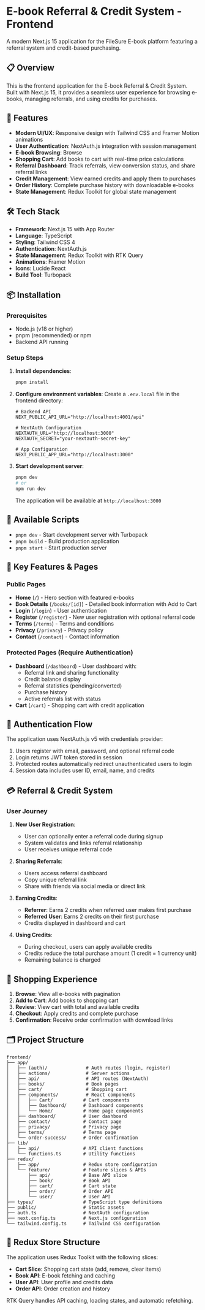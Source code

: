 # E-book Referral & Credit System - Frontend

A modern Next.js 15 application for the FileSure E-book platform featuring a referral system and credit-based purchasing.

## 📋 Overview

This is the frontend application for the E-book Referral & Credit System. Built with Next.js 15, it provides a seamless user experience for browsing e-books, managing referrals, and using credits for purchases.

## 🚀 Features

- **Modern UI/UX**: Responsive design with Tailwind CSS and Framer Motion animations
- **User Authentication**: NextAuth.js integration with session management
- **E-book Browsing**: Browse
- **Shopping Cart**: Add books to cart with real-time price calculations
- **Referral Dashboard**: Track referrals, view conversion status, and share referral links
- **Credit Management**: View earned credits and apply them to purchases
- **Order History**: Complete purchase history with downloadable e-books
- **State Management**: Redux Toolkit for global state management

## 🛠️ Tech Stack

- **Framework**: Next.js 15 with App Router
- **Language**: TypeScript
- **Styling**: Tailwind CSS 4
- **Authentication**: NextAuth.js
- **State Management**: Redux Toolkit with RTK Query
- **Animations**: Framer Motion
- **Icons**: Lucide React
- **Build Tool**: Turbopack

## 📦 Installation

### Prerequisites

- Node.js (v18 or higher)
- pnpm (recommended) or npm
- Backend API running

### Setup Steps

1. **Install dependencies**:

   ```bash
   pnpm install
   ```

2. **Configure environment variables**:
   Create a `.env.local` file in the frontend directory:

   ```env
   # Backend API
   NEXT_PUBLIC_API_URL="http://localhost:4001/api"

   # NextAuth Configuration
   NEXTAUTH_URL="http://localhost:3000"
   NEXTAUTH_SECRET="your-nextauth-secret-key"

   # App Configuration
   NEXT_PUBLIC_APP_URL="http://localhost:3000"
   ```

3. **Start development server**:

   ```bash
   pnpm dev
   # or
   npm run dev
   ```

   The application will be available at `http://localhost:3000`

## 📝 Available Scripts

- `pnpm dev` - Start development server with Turbopack
- `pnpm build` - Build production application
- `pnpm start` - Start production server

## 🎨 Key Features & Pages

### Public Pages

- **Home** (`/`) - Hero section with featured e-books
- **Book Details** (`/books/[id]`) - Detailed book information with Add to Cart
- **Login** (`/login`) - User authentication
- **Register** (`/register`) - New user registration with optional referral code
- **Terms** (`/terms`) - Terms and conditions
- **Privacy** (`/privacy`) - Privacy policy
- **Contact** (`/contact`) - Contact information

### Protected Pages (Require Authentication)

- **Dashboard** (`/dashboard`) - User dashboard with:
  - Referral link and sharing functionality
  - Credit balance display
  - Referral statistics (pending/converted)
  - Purchase history
  - Active referrals list with status
- **Cart** (`/cart`) - Shopping cart with credit application

## 🔐 Authentication Flow

The application uses NextAuth.js v5 with credentials provider:

1. Users register with email, password, and optional referral code
2. Login returns JWT token stored in session
3. Protected routes automatically redirect unauthenticated users to login
4. Session data includes user ID, email, name, and credits

## 💳 Referral & Credit System

### User Journey

1. **New User Registration**:

   - User can optionally enter a referral code during signup
   - System validates and links referral relationship
   - User receives unique referral code

2. **Sharing Referrals**:

   - Users access referral dashboard
   - Copy unique referral link
   - Share with friends via social media or direct link

3. **Earning Credits**:

   - **Referrer**: Earns 2 credits when referred user makes first purchase
   - **Referred User**: Earns 2 credits on their first purchase
   - Credits displayed in dashboard and cart

4. **Using Credits**:
   - During checkout, users can apply available credits
   - Credits reduce the total purchase amount (1 credit = 1 currency unit)
   - Remaining balance is charged

## 🛒 Shopping Experience

1. **Browse**: View all e-books with pagination
2. **Add to Cart**: Add books to shopping cart
3. **Review**: View cart with total and available credits
4. **Checkout**: Apply credits and complete purchase
5. **Confirmation**: Receive order confirmation with download links

## 🗂️ Project Structure

```
frontend/
├── app/
│   ├── (auth)/              # Auth routes (login, register)
│   ├── actions/             # Server actions
│   ├── api/                 # API routes (NextAuth)
│   ├── books/               # Book pages
│   ├── cart/                # Shopping cart
│   ├── components/          # React components
│   │   ├── Cart/           # Cart components
│   │   ├── Dashboard/      # Dashboard components
│   │   └── Home/           # Home page components
│   ├── dashboard/          # User dashboard
│   ├── contact/            # Contact page
│   ├── privacy/            # Privacy page
│   ├── terms/              # Terms page
│   └── order-success/      # Order confirmation
├── lib/
│   ├── api/                # API client functions
│   └── functions.ts        # Utility functions
├── redux/
│   ├── app/                # Redux store configuration
│   └── feature/            # Feature slices & APIs
│       ├── api/            # Base API slice
│       ├── book/           # Book API
│       ├── cart/           # Cart state
│       ├── order/          # Order API
│       └── user/           # User API
├── types/                  # TypeScript type definitions
├── public/                 # Static assets
├── auth.ts                 # NextAuth configuration
├── next.config.ts          # Next.js configuration
└── tailwind.config.ts      # Tailwind CSS configuration
```

## 🎯 Redux Store Structure

The application uses Redux Toolkit with the following slices:

- **Cart Slice**: Shopping cart state (add, remove, clear items)
- **Book API**: E-book fetching and caching
- **User API**: User profile and credits data
- **Order API**: Order creation and history

RTK Query handles API caching, loading states, and automatic refetching.
